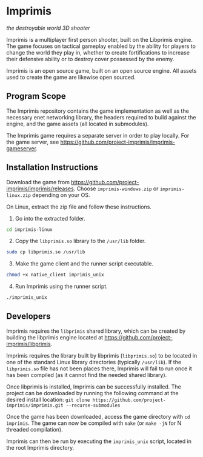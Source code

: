 # Imprimis

*the destroyable world 3D shooter*

Imprimis is a multiplayer first person shooter, built on the Libprimis engine.
The game focuses on tactical gameplay enabled by the ability for players to change
the world they play in, whether to create fortifications to increase their defensive
ability or to destroy cover possessed by the enemy.

Imprimis is an open source game, built on an open source engine. All assets used
to create the game are likewise open sourced.

## Program Scope

The Imprimis repository contains the game implementation as well as the necessary
enet networking library, the headers required to build against the engine, and the
game assets (all located in submodules).

The Imprimis game requires a separate server in order to play locally. For the
game server, see https://github.com/project-imprimis/imprimis-gameserver.

## Installation Instructions

Download the game from https://github.com/project-imprimis/imprimis/releases.
Choose `imprimis-windows.zip` or `imprimis-linux.zip` depending on your OS.

On Linux, extract the zip file and follow these instructions.

1. Go into the extracted folder.
```bash
cd imprimis-linux
```
2. Copy the `libprimis.so` library to the `/usr/lib` folder.
```bash
sudo cp libprimis.so /usr/lib
```
3. Make the game client and the runner script executable.
```bash
chmod +x native_client imprimis_unix
```
4. Run Imprimis using the runner script.
```bash
./imprimis_unix
```

## Developers

Imprimis requires the `libprimis` shared library, which can be created by building
the libprimis engine located at https://github.com/project-imprimis/libprimis.

Imprimis requires the library built by libprimis (`libprimis.so`) to be located in
one of the standard Linux library directories (typically `/usr/lib`). If the
`libprimis.so` file has not been places there, Imprimis will fail to run once it
has been compiled (as it cannot find the needed shared library).

Once libprimis is installed, Imprimis can be successfully installed. The project
can be downloaded by running the following command at the desired install location:
`git clone https://github.com/project-imprimis/imprimis.git --recurse-submodules`

Once the game has been downloaded, access the game directory with `cd imprimis`.
The game can now be compiled with `make` (or `make -jN` for N threaded compilation).

Imprimis can then be run by executing the `imprimis_unix` script, located in the
root Imprimis directory.
